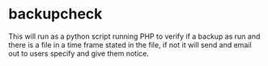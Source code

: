 # backupcheck
This will run as a python script running PHP to verify if a backup as run and there is a file in a time frame stated in the file, if not it will send and email out to users specify and give them notice.
